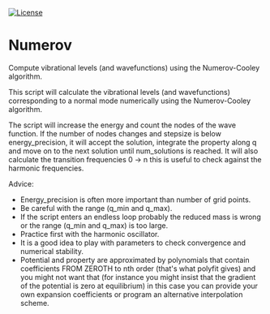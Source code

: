 [![License](https://img.shields.io/badge/license-%20MPL--v2.0-blue.svg)](../master/LICENSE)


# Numerov

Compute vibrational levels (and wavefunctions) using the Numerov-Cooley algorithm.

This script will calculate the vibrational levels (and wavefunctions)
corresponding to a normal mode numerically using the Numerov-Cooley algorithm.

The script will increase the energy and count the nodes of the wave function.
If the number of nodes changes and stepsize is below energy_precision, it will
accept the solution, integrate the property along q and move on to the next
solution until num_solutions is reached.  It will also calculate the transition
frequencies 0 -> n this is useful to check against the harmonic frequencies.

Advice:

- Energy_precision is often more important than number of grid points.
- Be careful with the range (q_min and q_max).
- If the script enters an endless loop probably the reduced mass is wrong or
  the range (q_min and q_max) is too large.
- Practice first with the harmonic oscillator.
- It is a good idea to play with parameters to check convergence and numerical
  stability.
- Potential and property are approximated by polynomials that contain
  coefficients FROM ZEROTH to nth order (that's what polyfit gives) and you
  might not want that (for instance you might insist that the gradient of the
  potential is zero at equilibrium) in this case you can provide your own
  expansion coefficients or program an alternative interpolation scheme.
